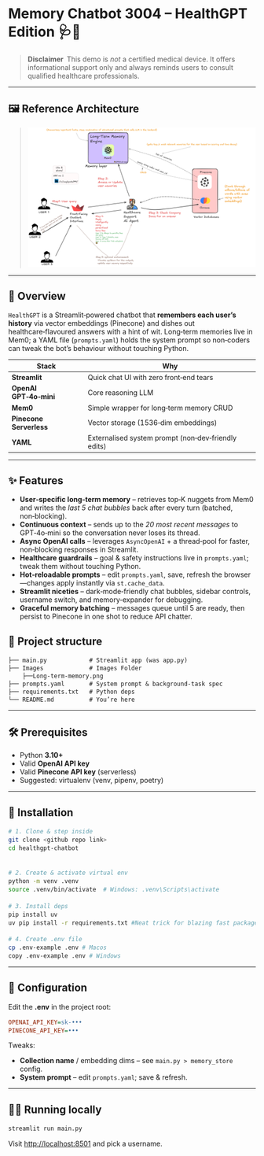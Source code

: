 # Memory Chatbot 3004 – **HealthGPT Edition** 🩺🤖

> **Disclaimer** This demo is *not* a certified medical device. It offers informational support only and always reminds users to consult qualified healthcare professionals.

---

## 🖼️ Reference Architecture

> *![](images/Long-term-memory.png)*

---

## 🚀 Overview

`HealthGPT` is a Streamlit‑powered chatbot that **remembers each user’s history** via vector embeddings (Pinecone) and dishes out healthcare‑flavoured answers with a hint of wit.  Long‑term memories live in Mem0; a YAML file (`prompts.yaml`) holds the system prompt so non‑coders can tweak the bot’s behaviour without touching Python.

| Stack                   | Why                                                 |
| ----------------------- | --------------------------------------------------- |
| **Streamlit**           | Quick chat UI with zero front‑end tears             |
| **OpenAI GPT‑4o‑mini**  | Core reasoning LLM                                  |
| **Mem0**                | Simple wrapper for long‑term memory CRUD            |
| **Pinecone Serverless** | Vector storage (1536‑dim embeddings)                |
| **YAML**                | Externalised system prompt (non‑dev‑friendly edits) |

---

## ✨ Features

* **User‑specific long‑term memory** – retrieves top‑K nuggets from Mem0 and writes the *last 5 chat bubbles* back after every turn (batched, non‑blocking).
* **Continuous context** – sends up to the *20 most recent messages* to GPT‑4o‑mini so the conversation never loses its thread.
* **Async OpenAI calls** – leverages `AsyncOpenAI` + a thread‑pool for faster, non‑blocking responses in Streamlit.
* **Healthcare guardrails** – goal & safety instructions live in `prompts.yaml`; tweak them without touching Python.
* **Hot‑reloadable prompts** – edit `prompts.yaml`, save, refresh the browser—changes apply instantly via `st.cache_data`.
* **Streamlit niceties** – dark‑mode‑friendly chat bubbles, sidebar controls, username switch, and memory‑expander for debugging.
* **Graceful memory batching** – messages queue until 5 are ready, then persist to Pinecone in one shot to reduce API chatter.


## 📂 Project structure

```
├── main.py            # Streamlit app (was app.py)
├── Images             # Images Folder
    ├──Long-term-memory.png         
├── prompts.yaml       # System prompt & background‑task spec
├── requirements.txt   # Python deps
└── README.md          # You’re here

```

---

## 🛠️ Prerequisites

* Python **3.10+**
* Valid **OpenAI API key**
* Valid **Pinecone API key** (serverless)
* Suggested: virtualenv (venv, pipenv, poetry)

---

## 🔧 Installation

```bash
# 1. Clone & step inside
git clone <github repo link>
cd healthgpt-chatbot


# 2. Create & activate virtual env
python -m venv .venv
source .venv/bin/activate  # Windows: .venv\Scripts\activate

# 3. Install deps
pip install uv 
uv pip install -r requirements.txt #Neat trick for blazing fast package management

# 4. Create .env file
cp .env-example .env # Macos
copy .env-example .env # Windows
```
---

## 🔐 Configuration

Edit the **.env** in the project root:

```ini
OPENAI_API_KEY=sk-•••
PINECONE_API_KEY=•••
```

Tweaks:

* **Collection name** / embedding dims – see `main.py > memory_store` config.
* **System prompt** – edit `prompts.yaml`; save & refresh.

---

## 🏃‍♂️ Running locally

```bash
streamlit run main.py
```

Visit [http://localhost:8501](http://localhost:8501) and pick a username.
